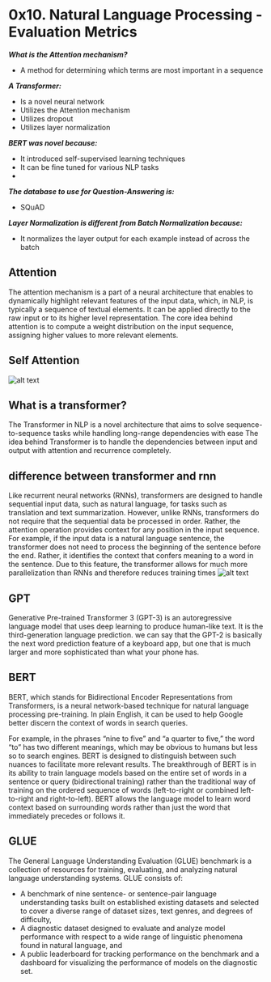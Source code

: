  # 0x10. Natural Language Processing - Evaluation Metrics
***What is the Attention mechanism?***
* A method for determining which terms are most important in a sequence

***A Transformer:***
* Is a novel neural network
* Utilizes the Attention mechanism
* Utilizes dropout
* Utilizes layer normalization

***BERT was novel because:***

* It introduced self-supervised learning techniques
* It can be fine tuned for various NLP tasks
* 
***The database to use for Question-Answering is:***
* SQuAD

***Layer Normalization is different from Batch Normalization because:***
* It normalizes the layer output for each example instead of across the batch
## Attention 
The attention mechanism is a part of a neural architecture
that enables to dynamically highlight relevant features of the
input data, which, in NLP, is typically a sequence of textual
elements. It can be applied directly to the raw input or to its
higher level representation. The core idea behind attention is to
compute a weight distribution on the input sequence, assigning
higher values to more relevant elements.
## Self Attention

![alt text](https://miro.medium.com/max/700/1*1je5TwhVAwwnIeDFvww3ew.gif)
## What is a transformer?
The Transformer in NLP is a novel architecture that aims to solve sequence-to-sequence tasks while handling long-range dependencies with ease
The idea behind Transformer is to handle the dependencies between input and output with attention and recurrence completely.
## difference between transformer and rnn
Like recurrent neural networks (RNNs), transformers are designed to handle sequential input data, such as natural language, for tasks such as translation and text summarization. However, unlike RNNs, transformers do not require that the sequential data be processed in order. Rather, the attention operation provides context for any position in the input sequence. For example, if the input data is a natural language sentence, the transformer does not need to process the beginning of the sentence before the end. Rather, it identifies the context that confers meaning to a word in the sentence. Due to this feature, the transformer allows for much more parallelization than RNNs and therefore reduces training times
![alt text](https://miro.medium.com/max/700/1*Iygs9mQi4GbIJuc6fwBRKg.png)
## GPT
Generative Pre-trained Transformer 3 (GPT-3) is an autoregressive language model that uses deep learning to produce human-like text. It is the third-generation language prediction.
 we can say that the GPT-2 is basically the next word prediction feature of a keyboard app, but one that is much larger and more sophisticated than what your phone has.
 ## BERT
BERT, which stands for Bidirectional Encoder Representations from Transformers, is a neural network-based technique for natural language processing pre-training. In plain English, it can be used to help Google better discern the context of words in search queries.

For example, in the phrases “nine to five” and “a quarter to five,” the word “to” has two different meanings, which may be obvious to humans but less so to search engines. BERT is designed to distinguish between such nuances to facilitate more relevant results.
The breakthrough of BERT is in its ability to train language models based on the entire set of words in a sentence or query (bidirectional training) rather than the traditional way of training on the ordered sequence of words (left-to-right or combined left-to-right and right-to-left). BERT allows the language model to learn word context based on surrounding words rather than just the word that immediately precedes or follows it.

 ## GLUE
 The General Language Understanding Evaluation (GLUE) benchmark is a collection of resources for training, evaluating, and analyzing natural language understanding systems. GLUE consists of:
* A benchmark of nine sentence- or sentence-pair language understanding tasks built on established existing datasets and selected to cover a diverse range of dataset sizes, text genres, and degrees of difficulty,
* A diagnostic dataset designed to evaluate and analyze model performance with respect to a wide range of linguistic phenomena found in natural language, and
* A public leaderboard for tracking performance on the benchmark and a dashboard for visualizing the performance of models on the diagnostic set.